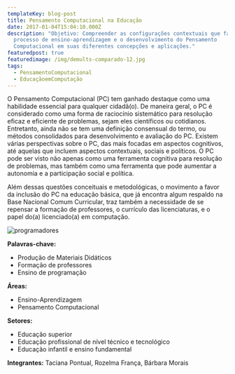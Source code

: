 ```yaml
---
templateKey: blog-post
title: Pensamento Computacional na Educação
date: 2017-01-04T15:04:10.000Z
description: "Objetivo: Compreender as configurações contextuais que favorecem o
  processo de ensino-aprendizagem e o desenvolvimento do Pensamento
  Computacional em suas diferentes concepções e aplicações."
featuredpost: true
featuredimage: /img/demults-comparado-12.jpg
tags:
  - PensamentoComputacional
  - EducaçãoemComputação
---
```

O Pensamento Computacional (PC) tem ganhado destaque como uma habilidade essencial para qualquer cidadã(o). De maneira geral, o PC é considerado como uma forma de raciocínio sistemático para resolução eficaz e eficiente de problemas, sejam eles científicos ou cotidianos. Entretanto, ainda não se tem uma definição consensual do termo, ou métodos consolidados para desenvolvimento e avaliação do PC. Existem várias perspectivas sobre o PC, das mais focadas em aspectos cognitivos, até aquelas que incluem aspectos contextuais, sociais e políticos. O PC pode ser visto não apenas como uma ferramenta cognitiva para resolução de problemas, mas também como uma ferramenta que pode aumentar a autonomia e a participação social e política.

Além dessas questões conceituais e metodológicas, o movimento a favor da inclusão do PC na educação básica, que já encontra algum respaldo na Base Nacional Comum Curricular, traz também a necessidade de se repensar a formação de professores, o currículo das licenciaturas, e o papel do(a) licenciado(a) em computação.

![programadores](/img/demults-comparado-12.jpg)

**Palavras-chave:**

* Produção de Materiais Didáticos
* Formação de professores
* Ensino de programação

**Áreas:**

* Ensino-Aprendizagem
* Pensamento Computacional

**Setores:**

* Educação superior
* Educação profissional de nível técnico e tecnológico
* Educação infantil e ensino fundamental

**Integrantes:** Taciana Pontual, Rozelma França, Bárbara Morais